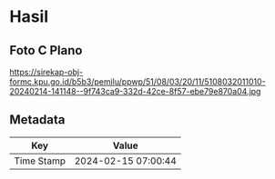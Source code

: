# Hasil

## Foto C Plano

https://sirekap-obj-formc.kpu.go.id/b5b3/pemilu/ppwp/51/08/03/20/11/5108032011010-20240214-141148--9f743ca9-332d-42ce-8f57-ebe79e870a04.jpg


## Metadata

| Key        | Value               |
| ---------- | ------------------- |
| Time Stamp | 2024-02-15 07:00:44 |



